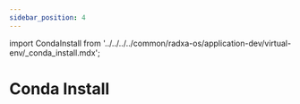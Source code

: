 ```yaml
---
sidebar_position: 4
---
```


import CondaInstall from '../../../../common/radxa-os/application-dev/virtual-env/\_conda_install.mdx';

# Conda Install

<CondaInstall />
